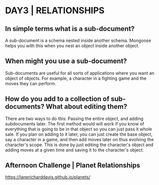 # DAY3 | RELATIONSHIPS

## In simple terms what is a sub-document?
A sub-document is a schema nested inside another schema.  Mongoose helps you with this when you nest an object inside another object.
## When might you use a sub-document?
Sub-documents are useful for all sorts of applications where you want an object of objects.  For example, a character in a fighting game and the moves they can perform.
## How do you add to a collection of sub-documents? What about editing them?
There are two ways to do this: Passing the entire object, and adding subdocuments later.  The first method would will work if you know of everything that is going to be in that object so you can just pass it whole sale.  If you plan on adding to it later, you can just create the base object, say a character in a game, and then add moves later on thus evolving the character's scope.  This is done by just editing the character's object and adding moves at a given time and saving it to the character's object.
## Afternoon Challenge | Planet Relationships
https://lanericharddavis.github.io/planets/